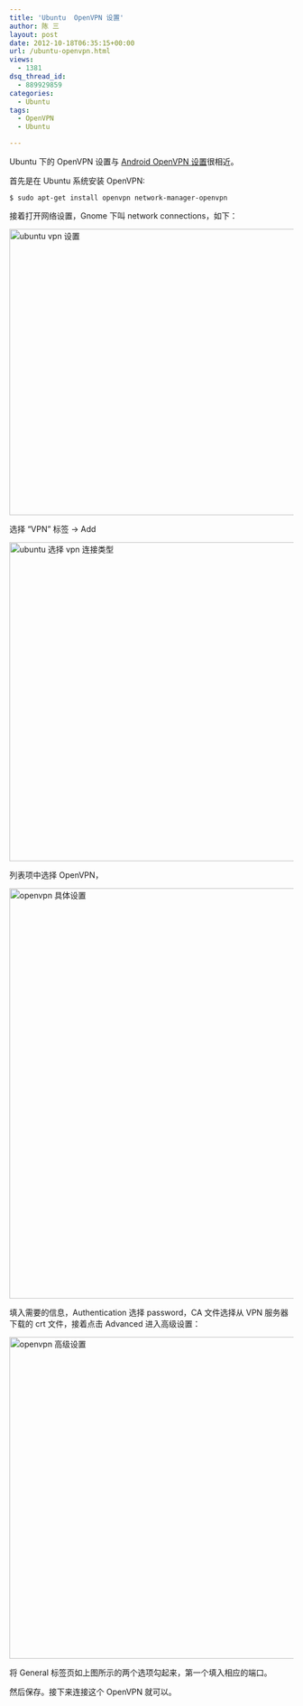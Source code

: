 ```yaml
---
title: 'Ubuntu  OpenVPN 设置'
author: 陈 三
layout: post
date: 2012-10-18T06:35:15+00:00
url: /ubuntu-openvpn.html
views:
  - 1381
dsq_thread_id:
  - 889929859
categories:
  - Ubuntu
tags:
  - OpenVPN
  - Ubuntu

---
```

Ubuntu 下的 OpenVPN 设置与 [Android OpenVPN 设置][1]很相近。

首先是在 Ubuntu 系统安装 OpenVPN:

    $ sudo apt-get install openvpn network-manager-openvpn
    

接着打开网络设置，Gnome 下叫 network connections，如下：

[<img src="http://www.zfanw.com/blog/wp-content/uploads/2012/10/ubuntu-openvpn-set.png" alt="ubuntu vpn 设置" title="ubuntu vpn 设置" width="507" class="alignnone size-full wp-image-6294" srcset="https://www.zfanw.com/blog/wp-content/uploads/2012/10/ubuntu-openvpn-set.png 507w, https://www.zfanw.com/blog/wp-content/uploads/2012/10/ubuntu-openvpn-set-300x191.png 300w" sizes="(max-width: 507px) 100vw, 507px" />][2]

选择 &#8220;VPN&#8221; 标签 -> Add

[<img src="http://www.zfanw.com/blog/wp-content/uploads/2012/10/ubuntu-choose-openvpn.png" alt="ubuntu 选择 vpn 连接类型" title="ubuntu 选择 vpn 连接类型" width="565" class="alignnone size-full wp-image-6293" srcset="https://www.zfanw.com/blog/wp-content/uploads/2012/10/ubuntu-choose-openvpn.png 565w, https://www.zfanw.com/blog/wp-content/uploads/2012/10/ubuntu-choose-openvpn-300x146.png 300w" sizes="(max-width: 565px) 100vw, 565px" />][3]

列表项中选择 OpenVPN，

[<img src="http://www.zfanw.com/blog/wp-content/uploads/2012/10/openvpn-setting.png" alt="openvpn 具体设置" title="openvpn-setting" width="727" class="alignnone size-full wp-image-6292" srcset="https://www.zfanw.com/blog/wp-content/uploads/2012/10/openvpn-setting.png 727w, https://www.zfanw.com/blog/wp-content/uploads/2012/10/openvpn-setting-300x242.png 300w" sizes="(max-width: 727px) 100vw, 727px" />][4]

填入需要的信息，Authentication 选择 password，CA 文件选择从 VPN 服务器下载的 crt 文件，接着点击 Advanced 进入高级设置：

[<img src="http://www.zfanw.com/blog/wp-content/uploads/2012/10/openvpn-advance-set.png" alt="openvpn 高级设置" title="openvpn-advance-set" width="570" class="alignnone size-full wp-image-6291" srcset="https://www.zfanw.com/blog/wp-content/uploads/2012/10/openvpn-advance-set.png 570w, https://www.zfanw.com/blog/wp-content/uploads/2012/10/openvpn-advance-set-300x88.png 300w" sizes="(max-width: 570px) 100vw, 570px" />][5]

将 General 标签页如上图所示的两个选项勾起来，第一个填入相应的端口。

然后保存。接下来连接这个 OpenVPN 就可以。

 [1]: http://www.zfanw.com/blog/android-openvpn-setting.html
 [2]: http://www.zfanw.com/blog/wp-content/uploads/2012/10/ubuntu-openvpn-set.png
 [3]: http://www.zfanw.com/blog/wp-content/uploads/2012/10/ubuntu-choose-openvpn.png
 [4]: http://www.zfanw.com/blog/wp-content/uploads/2012/10/openvpn-setting.png
 [5]: http://www.zfanw.com/blog/wp-content/uploads/2012/10/openvpn-advance-set.png